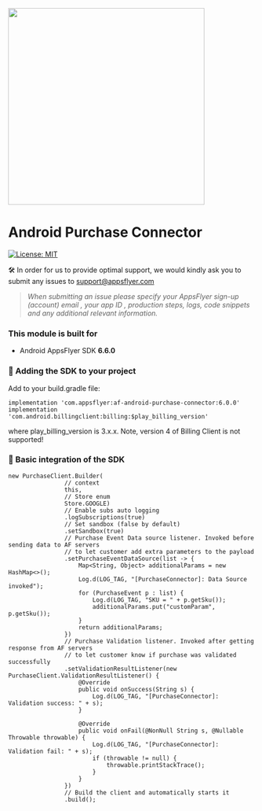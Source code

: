 <img src="https://massets.appsflyer.com/wp-content/uploads/2018/06/20092440/static-ziv_1TP.png"  width="400" > 

# Android Purchase Connector

[![License: MIT](https://img.shields.io/badge/License-MIT-blue.svg)](https://opensource.org/licenses/MIT)

🛠 In order for us to provide optimal support, we would kindly ask you to submit any issues to
support@appsflyer.com

> *When submitting an issue please specify your AppsFlyer sign-up (account) email , your app ID , production steps, logs, code snippets and any additional relevant information.*

### <a id="plugin-build-for"> This module is built for

- Android AppsFlyer SDK **6.6.0**

### 📲 Adding the SDK to your project

Add to your build.gradle file:

```
implementation 'com.appsflyer:af-android-purchase-connector:6.0.0'
implementation 'com.android.billingclient:billing:$play_billing_version'
```

where play_billing_version is 3.x.x. Note, version 4 of Billing Client is not supported!

### 🚀 Basic integration of the SDK

```
new PurchaseClient.Builder(
                // context
                this,
                // Store enum
                Store.GOOGLE)
                // Enable subs auto logging
                .logSubscriptions(true)
                // Set sandbox (false by default)
                .setSandbox(true)
                // Purchase Event Data source listener. Invoked before sending data to AF servers
                // to let customer add extra parameters to the payload
                .setPurchaseEventDataSource(list -> {
                    Map<String, Object> additionalParams = new HashMap<>();
                    Log.d(LOG_TAG, "[PurchaseConnector]: Data Source invoked");
                    for (PurchaseEvent p : list) {
                        Log.d(LOG_TAG, "SKU = " + p.getSku());
                        additionalParams.put("customParam", p.getSku());
                    }
                    return additionalParams;
                })
                // Purchase Validation listener. Invoked after getting response from AF servers
                // to let customer know if purchase was validated successfully
                .setValidationResultListener(new PurchaseClient.ValidationResultListener() {
                    @Override
                    public void onSuccess(String s) {
                        Log.d(LOG_TAG, "[PurchaseConnector]: Validation success: " + s);
                    }

                    @Override
                    public void onFail(@NonNull String s, @Nullable Throwable throwable) {
                        Log.d(LOG_TAG, "[PurchaseConnector]: Validation fail: " + s);
                        if (throwable != null) {
                            throwable.printStackTrace();
                        }
                    }
                })
                // Build the client and automatically starts it
                .build();
```
